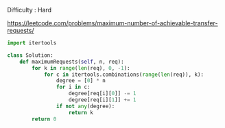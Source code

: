 Difficulty : Hard 

https://leetcode.com/problems/maximum-number-of-achievable-transfer-requests/ 

```python
import itertools

class Solution:
    def maximumRequests(self, n, req):
        for k in range(len(req), 0, -1):
            for c in itertools.combinations(range(len(req)), k):
                degree = [0] * n
                for i in c:
                    degree[req[i][0]] -= 1
                    degree[req[i][1]] += 1
                if not any(degree):
                    return k
        return 0
```
